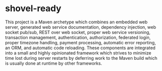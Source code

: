 # shovel-ready
This project is a Maven archetype which combines an embedded web server, generated web service documentation, dependency injection, web socket pub/sub, REST over web socket, proper web service versioning, transaction management, authentication, authorization, federated login, proper timezone handling, payment processing, automatic error reporting, an ORM, and automatic code reloading. These components are integrated into a small and highly opinionated framework which strives to minimize time lost during server restarts by deferring work to the Maven build which is usually done at runtime by other frameworks.

